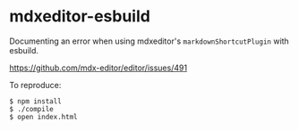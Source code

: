 # mdxeditor-esbuild

Documenting an error when using mdxeditor's `markdownShortcutPlugin` with
esbuild.

https://github.com/mdx-editor/editor/issues/491

To reproduce:
```
$ npm install
$ ./compile
$ open index.html
```
